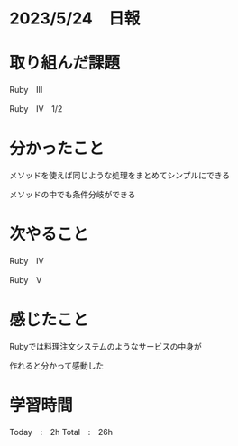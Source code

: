 # 2023/5/24　日報

# 取り組んだ課題
  Ruby　Ⅲ
  
  Ruby　Ⅳ　1/2
  
  
# 分かったこと
  メソッドを使えば同じような処理をまとめてシンプルにできる
  
  メソッドの中でも条件分岐ができる
  
# 次やること
  Ruby　Ⅳ
  
  Ruby　Ⅴ
   
  
# 感じたこと
   Rubyでは料理注文システムのようなサービスの中身が
   
   作れると分かって感動した
  
  
# 学習時間

  Today　:　2h  Total　:　26h
